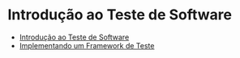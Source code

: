 # Introdução ao Teste de Software

- [Introdução ao Teste de Software](introducao-teste.md)
- [Implementando um Framework de Teste](implementando-framework-de-teste.md)
